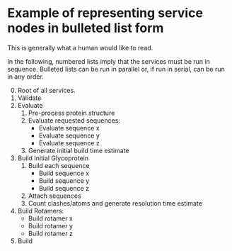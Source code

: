 # Example of representing service nodes in bulleted list form

This is generally what a human would like to read.

In the following, numbered lists imply that the services must be run in 
sequence.  Bulleted lists can be run in parallel or, if run in serial,
can be run in any order.

0. Root of all services.
1. Validate
2. Evaluate
   1. Pre-process protein structure
   2. Evaluate requested sequences:
      - Evaluate sequence x
      - Evaluate sequence y
      - Evaluate sequence z
   3. Generate initial build time estimate
3. Build Initial Glycoprotein
   1. Build each sequence
      - Build sequence x
      - Build sequence y
      - Build sequence z
   2. Attach sequences
   3. Count clashes/atoms and generate resolution time estimate
4. Build Rotamers:
   -  Build rotamer x
   -  Build rotamer y
   -  Build rotamer z
5. Build 
